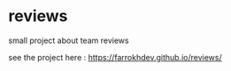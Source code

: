 # reviews
small project about team reviews

see the project here : https://farrokhdev.github.io/reviews/
